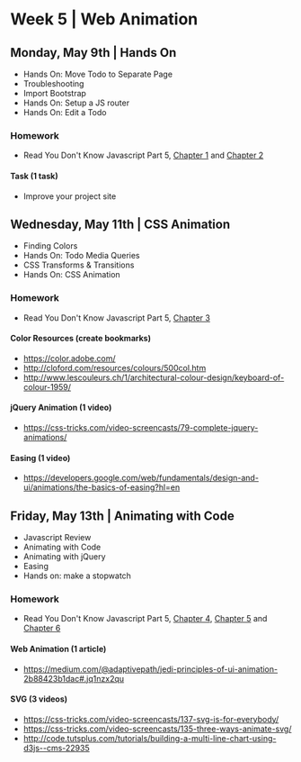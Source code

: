 
# Week 5 | Web Animation



## Monday, May 9th | Hands On

- Hands On: Move Todo to Separate Page
- Troubleshooting
- Import Bootstrap
- Hands On: Setup a JS router
- Hands On: Edit a Todo

### Homework

- Read You Don't Know Javascript Part 5, [Chapter 1](https://github.com/getify/You-Dont-Know-JS/blob/master/async%20%26%20performance/ch1.md) and [Chapter 2](https://github.com/getify/You-Dont-Know-JS/blob/master/async%20%26%20performance/ch2.md)


#### Task (1 task)

- Improve your project site



## Wednesday, May 11th | CSS Animation

- Finding Colors
- Hands On: Todo Media Queries
- CSS Transforms & Transitions
- Hands On: CSS Animation

### Homework

- Read You Don't Know Javascript Part 5, [Chapter 3](https://github.com/getify/You-Dont-Know-JS/blob/master/async%20%26%20performance/ch3.md) 



#### Color Resources (create bookmarks)
- https://color.adobe.com/
- http://cloford.com/resources/colours/500col.htm
- http://www.lescouleurs.ch/1/architectural-colour-design/keyboard-of-colour-1959/


#### jQuery Animation (1 video)
- https://css-tricks.com/video-screencasts/79-complete-jquery-animations/

#### Easing (1 video)
- https://developers.google.com/web/fundamentals/design-and-ui/animations/the-basics-of-easing?hl=en




## Friday, May 13th | Animating with Code

- Javascript Review
- Animating with Code
- Animating with jQuery
- Easing
- Hands on: make a stopwatch

### Homework

- Read You Don't Know Javascript Part 5, [Chapter 4](https://github.com/getify/You-Dont-Know-JS/blob/master/async%20%26%20performance/ch4.md), [Chapter 5](https://github.com/getify/You-Dont-Know-JS/blob/master/async%20%26%20performance/ch5.md) and [Chapter 6](https://github.com/getify/You-Dont-Know-JS/blob/master/async%20%26%20performance/ch6.md)

#### Web Animation (1 article)
- https://medium.com/@adaptivepath/jedi-principles-of-ui-animation-2b88423b1dac#.jq1nzx2qu

#### SVG (3 videos)
- https://css-tricks.com/video-screencasts/137-svg-is-for-everybody/
- https://css-tricks.com/video-screencasts/135-three-ways-animate-svg/
- http://code.tutsplus.com/tutorials/building-a-multi-line-chart-using-d3js--cms-22935



